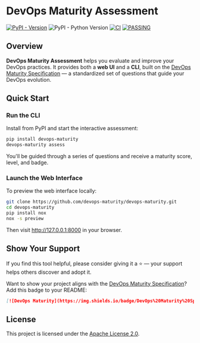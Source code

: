 # DevOps Maturity Assessment

[![PyPI - Version](https://img.shields.io/pypi/v/devops-maturity)](https://pypi.org/project/devops-maturity/)
![PyPI - Python Version](https://img.shields.io/pypi/pyversions/devops-maturity)
[![CI](https://github.com/devops-maturity/devops-maturity/actions/workflows/ci.yml/badge.svg)](https://github.com/devops-maturity/devops-maturity/actions/workflows/ci.yml)
[![PASSING](https://img.shields.io/badge/DevOps%20Maturity-BRONZE-yellow.svg)](https://devops-maturity.github.io/)


## Overview

**DevOps Maturity Assessment** helps you evaluate and improve your DevOps practices.
It provides both a **web UI** and a **CLI**, built on the [DevOps Maturity Specification][Specification] — a standardized set of questions that guide your DevOps evolution.

## Quick Start

### Run the CLI

Install from PyPI and start the interactive assessment:

```bash
pip install devops-maturity
devops-maturity assess
```

You'll be guided through a series of questions and receive a maturity score, level, and badge.

### Launch the Web Interface

To preview the web interface locally:

```bash
git clone https://github.com/devops-maturity/devops-maturity.git
cd devops-maturity
pip install nox
nox -s preview
```

Then visit http://127.0.0.1:8000 in your browser.

## Show Your Support

If you find this tool helpful, please consider giving it a ⭐️ — your support helps others discover and adopt it.

Want to show your project aligns with the [DevOps Maturity Specification][Specification]? Add this badge to your README:

```markdown
[![DevOps Maturity](https://img.shields.io/badge/DevOps%20Maturity%20Specification-1.0.0-yellow)](https://devops-maturity.github.io/)
```

## License

This project is licensed under the [Apache License 2.0][LICENSE].

[LICENSE]: https://github.com/devops-maturity/devops-maturity/blob/main/LICENSE
[Specification]: https://devops-maturity.github.io/
